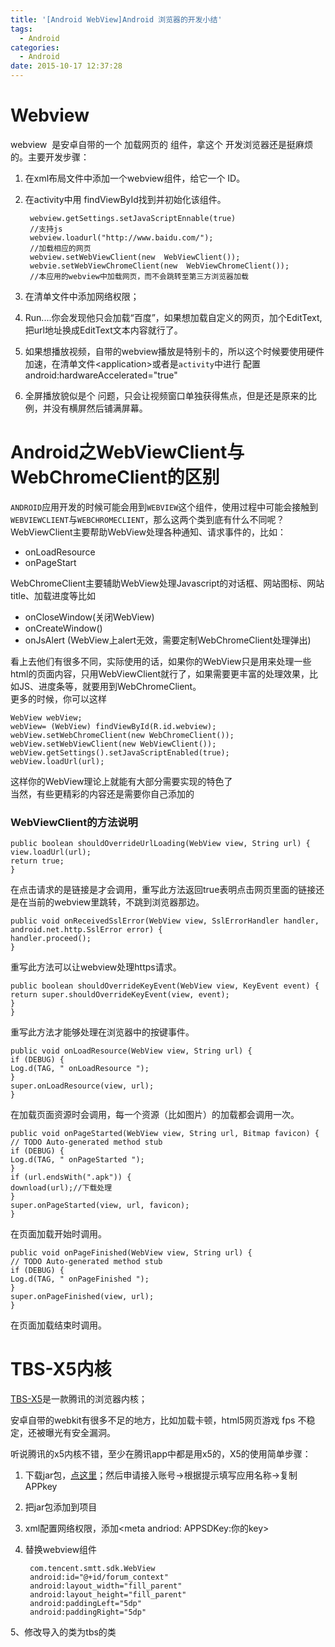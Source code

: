```yaml
---
title: '[Android WebView]Android 浏览器的开发小结'
tags:
  - Android
categories:
  - Android
date: 2015-10-17 12:37:28
---
```


# Webview

webview  是安卓自带的一个 加载网页的 组件，拿这个 开发浏览器还是挺麻烦的。主要开发步骤：

1. 在xml布局文件中添加一个webview组件，给它一个 ID。

2. 在activity中用 findViewById找到并初始化该组件。

		webview.getSettings.setJavaScriptEnnable(true)
		//支持js
		webview.loadurl("http://www.baidu.com/");
		//加载相应的网页
		webview.setWebViewClient(new  WebViewClient());
		webvie.setWebViewChromeClient(new  WebViewChromeClient());
		//本应用的webview中加载网页，而不会跳转至第三方浏览器加载

3. 在清单文件中添加网络权限；

4. Run....你会发现他只会加载“百度”，如果想加载自定义的网页，加个EditText,把url地址换成EditText文本内容就行了。

5. 如果想播放视频，自带的webview播放是特别卡的，所以这个时候要使用硬件加速，在清单文件&lt;application&gt;或者是`activity`中进行 配置
		android:hardwareAccelerated="true"

6. 全屏播放貌似是个 问题，只会让视频窗口单独获得焦点，但是还是原来的比例，并没有横屏然后铺满屏幕。

# Android之WebViewClient与WebChromeClient的区别

`ANDROID`应用开发的时候可能会用到`WEBVIEW`这个组件，使用过程中可能会接触到`WEBVIEWCLIENT`与`WEBCHROMECLIENT`，那么这两个类到底有什么不同呢？WebViewClient主要帮助WebView处理各种通知、请求事件的，比如：    
- onLoadResource    
- onPageStart 

     
WebChromeClient主要辅助WebView处理Javascript的对话框、网站图标、网站title、加载进度等比如    
- onCloseWindow(关闭WebView)    
- onCreateWindow()    
- onJsAlert (WebView上alert无效，需要定制WebChromeClient处理弹出)    
  
看上去他们有很多不同，实际使用的话，如果你的WebView只是用来处理一些html的页面内容，只用WebViewClient就行了，如果需要更丰富的处理效果，比如JS、进度条等，就要用到WebChromeClient。    
更多的时候，你可以这样 

   
    WebView webView;    
    webView= (WebView) findViewById(R.id.webview);    
    webView.setWebChromeClient(new WebChromeClient());    
    webView.setWebViewClient(new WebViewClient());    
    webView.getSettings().setJavaScriptEnabled(true);    
    webView.loadUrl(url);    


这样你的WebView理论上就能有大部分需要实现的特色了    
当然，有些更精彩的内容还是需要你自己添加的    
        
### WebViewClient的方法说明
   
	public boolean shouldOverrideUrlLoading(WebView view, String url) {
	view.loadUrl(url);
	return true;
	}

在点击请求的是链接是才会调用，重写此方法返回true表明点击网页里面的链接还是在当前的webview里跳转，不跳到浏览器那边。

	public void onReceivedSslError(WebView view, SslErrorHandler handler, android.net.http.SslError error) {
	handler.proceed();
	}

重写此方法可以让webview处理https请求。


	public boolean shouldOverrideKeyEvent(WebView view, KeyEvent event) {
	return super.shouldOverrideKeyEvent(view, event);
	}
	}

重写此方法才能够处理在浏览器中的按键事件。

	public void onLoadResource(WebView view, String url) {
	if (DEBUG) {
	Log.d(TAG, " onLoadResource ");
	}
	super.onLoadResource(view, url);
	}

在加载页面资源时会调用，每一个资源（比如图片）的加载都会调用一次。

	public void onPageStarted(WebView view, String url, Bitmap favicon) {
	// TODO Auto-generated method stub
	if (DEBUG) {
	Log.d(TAG, " onPageStarted ");
	}
	if (url.endsWith(".apk")) {
	download(url);//下载处理
	}
	super.onPageStarted(view, url, favicon);
	}

在页面加载开始时调用。

	public void onPageFinished(WebView view, String url) {
	// TODO Auto-generated method stub
	if (DEBUG) {
	Log.d(TAG, " onPageFinished ");
	}
	super.onPageFinished(view, url);
	}

在页面加载结束时调用。    
    

# TBS-X5内核

[TBS-X5](http://x5.tencent.com/)是一款腾讯的浏览器内核；

安卓自带的webkit有很多不足的地方，比如加载卡顿，html5网页游戏 fps 不稳定，还被曝光有安全漏洞。

听说腾讯的x5内核不错，至少在腾讯app中都是用x5的，X5的使用简单步骤：

1. 下载jar包，[点这里](http://res.imtt.qq.com/TES/tbs_sdk_thirdapp_v2.6.0.1045_36900.zip)；然后申请接入账号-&gt;根据提示填写应用名称-&gt;复制APPkey

2. 把jar包添加到项目

3. xml配置网络权限，添加&lt;meta andriod: APPSDKey:你的key&gt;

4. 替换webview组件

		com.tencent.smtt.sdk.WebView
		android:id="@+id/forum_context"
		android:layout_width="fill_parent"
		android:layout_height="fill_parent"
		android:paddingLeft="5dp"
		android:paddingRight="5dp" 

5、修改导入的类为tbs的类
